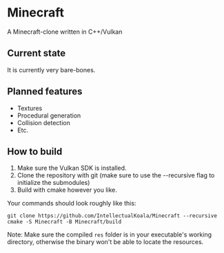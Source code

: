 # Minecraft
A Minecraft-clone written in C++/Vulkan

## Current state
It is currently very bare-bones.

## Planned features
* Textures
* Procedural generation
* Collision detection
* Etc.

## How to build
1. Make sure the Vulkan SDK is installed.
2. Clone the repository with git (make sure to use the --recursive flag to initialize the submodules)
3. Build with cmake however you like.

Your commands should look roughly like this:
```
git clone https://github.com/IntellectualKoala/Minecraft --recursive
cmake -S Minecraft -B Minecraft/build
```

Note: Make sure the compiled `res` folder is in your executable's working directory, otherwise the binary won't be able to locate the resources.
